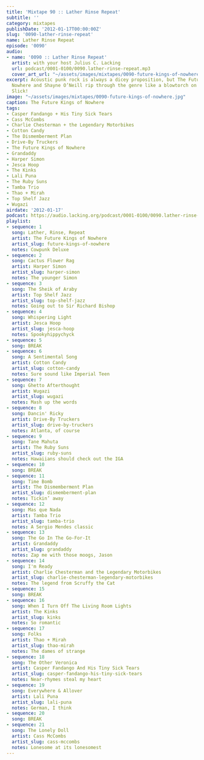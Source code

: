 ```yaml
---
title: 'Mixtape 90 :: Lather Rinse Repeat'
subtitle: ''
category: mixtapes
publishDate: '2012-01-17T00:00:00Z'
slug: '0090-lather-rinse-repeat'
name: Lather Rinse Repeat
episode: '0090'
audio:
- name: '0090 :: Lather Rinse Repeat'
  artist: with your host Julius C. Lacking
  url: podcast/0001-0100/0090.lather-rinse-repeat.mp3
  cover_art_url: "~/assets/images/mixtapes/0090-future-kings-of-nowhere.jpg"
excerpt: Acoustic punk rock is always a dicey proposition, but The Future Kings of
  Nowhere and Shayne O’Neill rip through the genre like a blowtorch on toilet paper.
  Slick!
image: "~/assets/images/mixtapes/0090-future-kings-of-nowhere.jpg"
caption: The Future Kings of Nowhere
tags:
- Casper Fandango + His Tiny Sick Tears
- Cass McCombs
- Charlie Chesterman + the Legendary Motorbikes
- Cotton Candy
- The Dismemberment Plan
- Drive-By Truckers
- The Future Kings of Nowhere
- Grandaddy
- Harper Simon
- Jesca Hoop
- The Kinks
- Lali Puna
- The Ruby Suns
- Tamba Trio
- Thao + Mirah
- Top Shelf Jazz
- Wugazi
airdate: '2012-01-17'
podcast: https://audio.lacking.org/podcast/0001-0100/0090.lather-rinse-repeat.mp3
playlist:
- sequence: 1
  song: Lather, Rinse, Repeat
  artist: The Future Kings of Nowhere
  artist_slug: future-kings-of-nowhere
  notes: Cowpunk Deluxe
- sequence: 2
  song: Cactus Flower Rag
  artist: Harper Simon
  artist_slug: harper-simon
  notes: The younger Simon
- sequence: 3
  song: The Sheik of Araby
  artist: Top Shelf Jazz
  artist_slug: top-shelf-jazz
  notes: Going out to Sir Richard Bishop
- sequence: 4
  song: Whispering Light
  artist: Jesca Hoop
  artist_slug: jesca-hoop
  notes: Spookyhippychyck
- sequence: 5
  song: BREAK
- sequence: 6
  song: A Sentimental Song
  artist: Cotton Candy
  artist_slug: cotton-candy
  notes: Sure sound like Imperial Teen
- sequence: 7
  song: Ghetto Afterthought
  artist: Wugazi
  artist_slug: wugazi
  notes: Mash up the words
- sequence: 8
  song: Dancin' Ricky
  artist: Drive-By Truckers
  artist_slug: drive-by-truckers
  notes: Atlanta, of course
- sequence: 9
  song: Tane Mahuta
  artist: The Ruby Suns
  artist_slug: ruby-suns
  notes: Hawaiians should check out the IGA
- sequence: 10
  song: BREAK
- sequence: 11
  song: Time Bomb
  artist: The Dismemberment Plan
  artist_slug: dismemberment-plan
  notes: Tickin’ away
- sequence: 12
  song: Mas que Nada
  artist: Tamba Trio
  artist_slug: tamba-trio
  notes: A Sergio Mendes classic
- sequence: 13
  song: The Go In The Go-For-It
  artist: Grandaddy
  artist_slug: grandaddy
  notes: Zap me with those moogs, Jason
- sequence: 14
  song: I'm Ready
  artist: Charlie Chesterman and the Legendary Motorbikes
  artist_slug: charlie-chesterman-legendary-motorbikes
  notes: The legend from Scruffy the Cat
- sequence: 15
  song: BREAK
- sequence: 16
  song: When I Turn Off The Living Room Lights
  artist: The Kinks
  artist_slug: kinks
  notes: So romantic
- sequence: 17
  song: Folks
  artist: Thao + Mirah
  artist_slug: thao-mirah
  notes: The dames of strange
- sequence: 18
  song: The Other Veronica
  artist: Casper Fandango And His Tiny Sick Tears
  artist_slug: casper-fandango-his-tiny-sick-tears
  notes: Near-rhymes steal my heart
- sequence: 19
  song: Everywhere & Allover
  artist: Lali Puna
  artist_slug: lali-puna
  notes: German, I think
- sequence: 20
  song: BREAK
- sequence: 21
  song: The Lonely Doll
  artist: Cass McCombs
  artist_slug: cass-mccombs
  notes: Lonesome at its lonesomest
---
```


